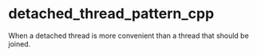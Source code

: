 # detached_thread_pattern_cpp
When a detached thread is more convenient than a thread that should be joined.
